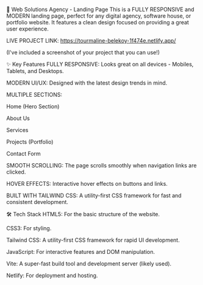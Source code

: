  🚀 Web Solutions Agency - Landing Page
This is a FULLY RESPONSIVE and MODERN landing page, perfect for any digital agency, software house, or portfolio website. It features a clean design focused on providing a great user experience.

LIVE PROJECT LINK: https://tourmaline-belekoy-1f474e.netlify.app/

(I've included a screenshot of your project that you can use!)

✨ Key Features
FULLY RESPONSIVE: Looks great on all devices - Mobiles, Tablets, and Desktops.

MODERN UI/UX: Designed with the latest design trends in mind.

MULTIPLE SECTIONS:

Home (Hero Section)

About Us

Services

Projects (Portfolio)

Contact Form

SMOOTH SCROLLING: The page scrolls smoothly when navigation links are clicked.

HOVER EFFECTS: Interactive hover effects on buttons and links.

BUILT WITH TAILWIND CSS: A utility-first CSS framework for fast and consistent development.

🛠️ Tech Stack
HTML5: For the basic structure of the website.

CSS3: For styling.

Tailwind CSS: A utility-first CSS framework for rapid UI development.

JavaScript: For interactive features and DOM manipulation.

Vite: A super-fast build tool and development server (likely used).

Netlify: For deployment and hosting.


